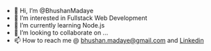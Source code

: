 - 👋 Hi, I’m @BhushanMadaye
- 👀 I’m interested in Fullstack Web Development
- 🌱 I’m currently learning Node.js
- 💞️ I’m looking to collaborate on ...
- 📫 How to reach me @ bhushan.madaye@gmail.com and [Linkedin](https://www.linkedin.com/in/bhushan-madaye-6b1622147)
 
<!---
BhushanMadaye/BhushanMadaye is a ✨ special ✨ repository because its `README.md` (this file) appears on your GitHub profile.
You can click the Preview link to take a look at your changes.
--->
